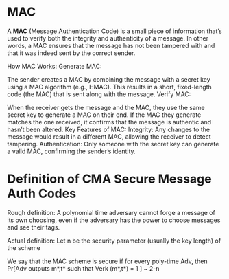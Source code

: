 
# MAC 
A **MAC** (Message Authentication Code) is a small piece of information that’s used to verify both the integrity and authenticity of a message. In other words, a MAC ensures that the message has not been tampered with and that it was indeed sent by the correct sender.

How MAC Works:
Generate MAC:

The sender creates a MAC by combining the message with a secret key using a MAC algorithm (e.g., HMAC).
This results in a short, fixed-length code (the MAC) that is sent along with the message.
Verify MAC:

When the receiver gets the message and the MAC, they use the same secret key to generate a MAC on their end.
If the MAC they generate matches the one received, it confirms that the message is authentic and hasn’t been altered.
Key Features of MAC:
Integrity: Any changes to the message would result in a different MAC, allowing the receiver to detect tampering.
Authentication: Only someone with the secret key can generate a valid MAC, confirming the sender’s identity.

# Definition of CMA Secure Message Auth Codes
Rough definition: A polynomial time adversary cannot forge a message of its
own choosing, even if the adversary has the power to choose messages and
see their tags.

Actual definition: Let n be the security parameter (usually the key
length) of the scheme

We say that the MAC scheme is secure if for every poly-time Adv, then
Pr[Adv outputs m*,t* such that Verk
(m*,t*) = 1 ] ~ 2-n